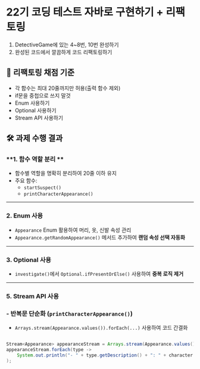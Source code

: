 # 22기 코딩 테스트 자바로 구현하기 + 리팩토링

1. DetectiveGame에 있는 4~8번, 10번 완성하기
2. 완성된 코드에서 깔끔하게 코드 리팩토링하기

## 📌 리팩토링 채점 기준
- 각 함수는 최대 20줄까지만 허용(출력 함수 제외)
- if문을 중첩으로 쓰지 말것
- Enum 사용하기
- Optional 사용하기
- Stream API 사용하기


## 🛠 과제 수행 결과
###  **1. 함수 역할 분리 **

- 함수별 역할을 명확히 분리하여 20줄 이하 유지
- 주요 함수:
    - `startSuspect()`
    - `printCharacterAppearance()`
---


###  **2. Enum 사용**

- `Appearance` Enum 활용하여 머리, 옷, 신발 속성 관리
- `Appearance.getRandomAppearance()` 메서드 추가하여 **랜덤 속성 선택 자동화**
---

###  **3. Optional 사용**

- `investigate()`에서 `Optional.ifPresentOrElse()` 사용하여 **중복 로직 제거**
---

###  **5. Stream API 사용**

### - **반복문 단순화 (`printCharacterAppearance()`)**

- `Arrays.stream(Appearance.values()).forEach(...)` 사용하여 코드 간결화

```java

Stream<Appearance> appearanceStream = Arrays.stream(Appearance.values());
appearanceStream.forEach(type ->
    System.out.println("- " + type.getDescription() + ": " + character.getAppearance(type))
);

```

